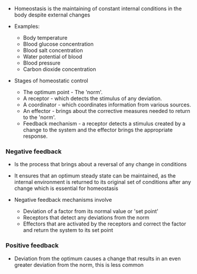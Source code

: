 - Homeostasis is the maintaining of constant internal conditions in the body despite external changes
- Examples:
    - Body temperature
    - Blood glucose concentration
    - Blood salt concentration
    - Water potential of blood
    - Blood pressure
    - Carbon dioxide concentration

- Stages of homeostatic control
    - The optimum point - The 'norm'.
    - A receptor - which detects the stimulus of any deviation.
    - A coordinator - which coordinates information from various sources.
    - An effector - brings about the corrective measures needed to return to the 'norm'.
    - Feedback mechanism - a receptor detects a stimulus created by a change to the system and the effector brings the appropriate response.

### Negative feedback
- Is the process that brings about a reversal of any change in conditions
- It ensures that an optimum steady state can be maintained, as the internal environment is returned to its original set of conditions after any change which is essential for homeostasis

- Negative feedback mechanisms involve
    - Deviation of a factor from its normal value or 'set point'
    - Receptors that detect any deviations from the norm
    - Effectors that are activated by the receptors and correct the factor and return the system to its set point

### Positive feedback
- Deviation from the optimum causes a change that results in an even greater deviation from the norm, this is less common